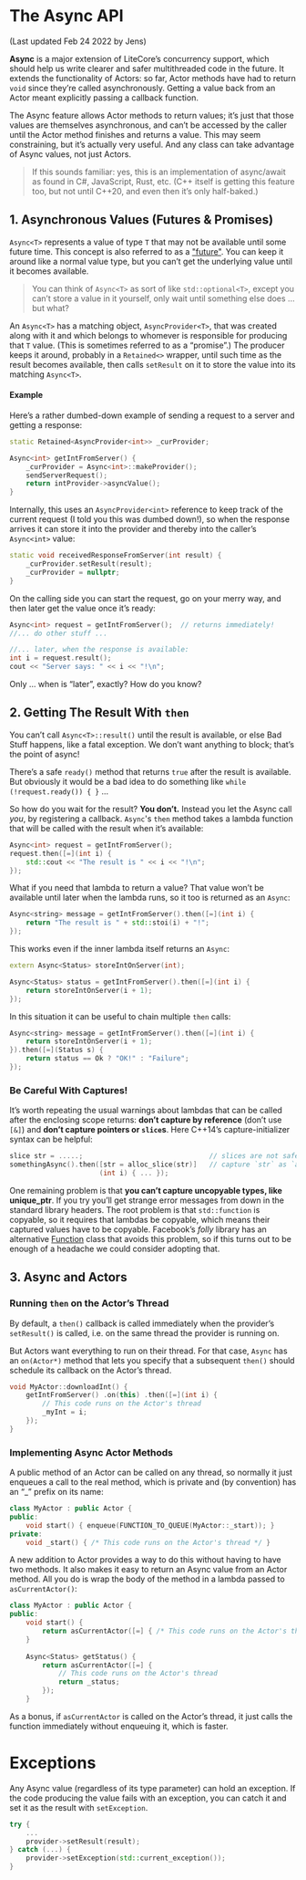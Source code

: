 # The Async API

(Last updated Feb 24 2022 by Jens)

**Async** is a major extension of LiteCore’s concurrency support, which should help us write clearer and safer multithreaded code in the future. It extends the functionality of Actors: so far, Actor methods have had to return `void` since they’re called asynchronously. Getting a value back from an Actor meant explicitly passing a callback function.

The Async feature allows Actor methods to return values; it’s just that those values are themselves asynchronous, and can’t be accessed by the caller until the Actor method finishes and returns a value. This may seem constraining, but it’s actually very useful. And any class can take advantage of Async values, not just Actors.

> If this sounds familiar: yes, this is an implementation of async/await as found in C#, JavaScript, Rust, etc. (C++ itself is getting this feature too, but not until C++20, and even then it’s only half-baked.)

## 1. Asynchronous Values (Futures & Promises)

`Async<T>` represents a value of type `T` that may not be available until some future time. This concept is also referred to as a ["future"](https://en.wikipedia.org/wiki/Futures_and_promises). You can keep it around like a normal value type, but you can’t get the underlying value until it becomes available. 

> You can think of `Async<T>` as sort of like `std::optional<T>`, except you can’t store a value in it yourself, only wait until something else does ... but what?

An `Async<T>` has a matching object, `AsyncProvider<T>`, that was created along with it and which belongs to whomever is responsible for producing that `T` value. (This is sometimes referred to as a “promise”.) The producer keeps it around, probably in a `Retained<>` wrapper, until such time as the result becomes available, then calls `setResult` on it to store the value into its matching `Async<T>`.

#### Example

Here’s a rather dumbed-down example of sending a request to a server and getting a response:

```c++
static Retained<AsyncProvider<int>> _curProvider;

Async<int> getIntFromServer() {
    _curProvider = Async<int>::makeProvider();
    sendServerRequest();
    return intProvider->asyncValue();
}
```

Internally, this uses an `AsyncProvider<int>` reference to keep track of the current request (I told you this was dumbed down!), so when the response arrives it can store it into the provider and thereby into the caller’s `Async<int>` value:

```c++
static void receivedResponseFromServer(int result) {
    _curProvider.setResult(result);
    _curProvider = nullptr;
}
```

On the calling side you can start the request, go on your merry way, and then later get the value once it’s ready:

```c++
Async<int> request = getIntFromServer();  // returns immediately!
//... do other stuff ...

//... later, when the response is available:
int i = request.result();
cout << "Server says: " << i << "!\n";
```

Only … when is “later”, exactly? How do you know?

## 2. Getting The Result With `then`

You can’t call `Async<T>::result()` until the result is available, or else Bad Stuff happens, like a fatal exception. We don’t want anything to block; that’s the point of async!

There’s a safe `ready()` method that returns `true` after the result is available. But obviously it would be a bad idea to do something like `while (!request.ready()) { }` …

So how do you wait for the result? **You don’t.** Instead you let the Async call _you_, by registering a callback. `Async`'s `then` method takes a lambda function that will be called with the result when it’s available:

```c++
Async<int> request = getIntFromServer();
request.then([=](int i) {
    std::cout << "The result is " << i << "!\n";
});
```

What if you need that lambda to return a value? That value won’t be available until later when the lambda runs, so it too is returned as an `Async`:

```c++
Async<string> message = getIntFromServer().then([=](int i) {
    return "The result is " + std::stoi(i) + "!";
});
```

This works even if the inner lambda itself returns an `Async`:

```c++
extern Async<Status> storeIntOnServer(int);

Async<Status> status = getIntFromServer().then([=](int i) {
    return storeIntOnServer(i + 1);
});
```

In this situation it can be useful to chain multiple `then` calls:

```c++
Async<string> message = getIntFromServer().then([=](int i) {
    return storeIntOnServer(i + 1);
}).then([=](Status s) {
    return status == Ok ? "OK!" : "Failure";
});
```

### Be Careful With Captures!

It’s worth repeating the usual warnings about lambdas that can be called after the enclosing scope returns: **don’t capture by reference** (don’t use `[&]`) and **don’t capture pointers or `slice`s**. Here C++14’s capture-initializer syntax can be helpful:

```c++
slice str = .....;                               // slices are not safe to capture!
somethingAsync().then([str = alloc_slice(str)]   // capture `str` as `alloc_slice`
                      (int i) { ... });
```

One remaining problem is that **you can’t capture uncopyable types, like unique_ptr**. If you try you’ll get strange error messages from down in the standard library headers. The root problem is that `std::function` is copyable, so it requires that lambdas be copyable, which means their captured values have to be copyable. Facebook’s *folly* library has an alternative [Function](https://github.com/facebook/folly/blob/main/folly/docs/Function.md) class that avoids this problem, so if this turns out to be enough of a headache we could consider adopting that.

## 3. Async and Actors

### Running `then` on the Actor’s Thread

By default, a `then()` callback is called immediately when the provider’s `setResult()` is called, i.e. on the same thread the provider is running on.

But Actors want everything to run on their thread. For that case, `Async` has an `on(Actor*)` method that lets you specify that a subsequent `then()` should schedule its callback on the Actor’s thread.

```c++
void MyActor::downloadInt() {
    getIntFromServer() .on(this) .then([=](int i) {
        // This code runs on the Actor's thread
        _myInt = i;
    });
}
```

### Implementing Async Actor Methods

A public method of an Actor can be called on any thread, so normally it just enqueues a call to the real method, which is private and (by convention) has an “_” prefix on its name:

```c++
class MyActor : public Actor {
public:
    void start() { enqueue(FUNCTION_TO_QUEUE(MyActor::_start)); }
private:
    void _start() { /* This code runs on the Actor's thread */ }
```

A new addition to Actor provides a way to do this without having to have two methods. It also makes it easy to return an Async value from an Actor method. All you do is wrap the body of the method in a lambda passed to `asCurrentActor()`:

```c++
class MyActor : public Actor {
public:
    void start() {
        return asCurrentActor([=] { /* This code runs on the Actor's thread */ });
    }
    
    Async<Status> getStatus() {
        return asCurrentActor([=] {
            // This code runs on the Actor's thread
            return _status;
        });
    }
```

As a bonus, if `asCurrentActor` is called on the Actor’s thread, it just calls the function immediately without enqueuing it, which is faster.

# Exceptions

Any Async value (regardless of its type parameter) can hold an exception. If the code producing the value fails with an exception, you can catch it and set it as the result with `setException`.

```c++
try {
    ...
    provider->setResult(result);
} catch (...) {
    provider->setException(std::current_exception());
}
```

